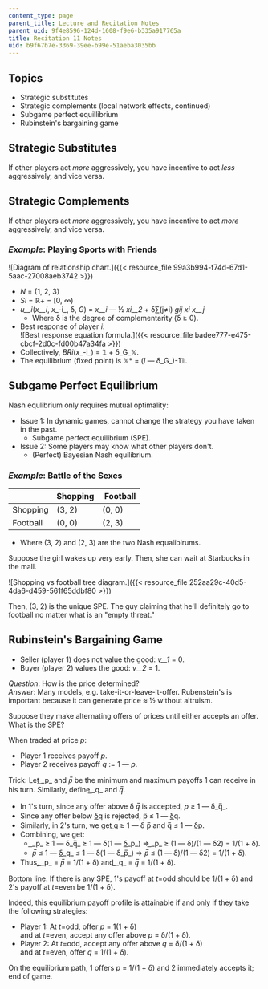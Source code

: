 ```yaml
---
content_type: page
parent_title: Lecture and Recitation Notes
parent_uid: 9f4e8596-124d-1608-f9e6-b335a917765a
title: Recitation 11 Notes
uid: b9f67b7e-3369-39ee-b99e-51aeba3035bb
---
```


Topics
------

*   Strategic substitutes
*   Strategic complements (local network effects, continued)
*   Subgame perfect equillibrium
*   Rubinstein's bargaining game

Strategic Substitutes
---------------------

If other players act _more_ aggressively, you have incentive to act _less_ aggressively, and vice versa.

Strategic Complements
---------------------

If other players act _more_ aggressively, you have incentive to act _more_ aggressively, and vice versa.

### _Example_: Playing Sports with Friends

![Diagram of relationship chart.]({{< resource_file 99a3b994-f74d-67d1-5aac-27008aeb3742 >}})

*   _N_ = {1, 2, 3}
*   _Si_ = ℝ+ = \[0, ∞)
*   _u__i_(_x__i_, _x__\-i_, δ, _G_) = _x__i_ — ½ _xi__2_ + δ∑(j≠i) _gij xi x__j_
    *   Where δ is the degree of complementarity (δ ≥ 0). 
*   Best response of player _i_:   
    ![Best response equation formula.]({{< resource_file badee777-e475-cbcf-2d0c-fd00b47a34fa >}})
*   Collectively, _BRi_(_x__\-i_) = 𝟙 + δ_G_𝕏.
*   The equilibrium (fixed point) is 𝕏\* = (_I_ — δ_G_)\-1𝟙.

Subgame Perfect Equilibrium
---------------------------

Nash equlibrium only requires mutual optimality:

*   Issue 1: In dynamic games, cannot change the strategy you have taken in the past.
    *   Subgame perfect equilibrium (SPE).
*   Issue 2: Some players may know what other players don't.
    *   (Perfect) Bayesian Nash equilibrium.

### _Example_: Battle of the Sexes

| &nbsp; | Shopping |  Football |
| --- | --- | --- |
| Shopping | (3, 2) | (0, 0) |
| Football | (0, 0) | (2, 3) 

*   Where (3, 2) and (2, 3) are the two Nash equalibirums.

Suppose the girl wakes up very early. Then, she can wait at Starbucks in the mall.

![Shopping vs football tree diagram.]({{< resource_file 252aa29c-40d5-4da6-d459-561f65ddbf80 >}})

Then, (3, 2) is the unique SPE. The guy claiming that he'll definitely go to football no matter what is an "empty threat."

Rubinstein's Bargaining Game
----------------------------

*   Seller (player 1) does not value the good: _v__1_ = 0.
*   Buyer (player 2) values the good: _v__2_ = 1.

_Question_: How is the price determined?  
_Answer_: Many models, e.g. take-it-or-leave-it-offer. Rubenstein's is important because it can generate price ≈ ½ without altruism.

Suppose they make alternating offers of prices until either accepts an offer. What is the SPE?

When traded at price _p_:

*   Player 1 receives payoff _p_.
*   Player 2 receives payoff _q_ := 1 — _p_.

Trick: Let ͟_p_ and _p̅_ be the minimum and maximum payoffs 1 can receive in his turn. Similarly, define ͟_q_ and _q̅_.

*   In 1's turn, since any offer above δ _q̅_ is accepted, _p_ ≥ 1 — δ_q̅_.
*   Since any offer below δ͟q is rejected, p̅ ≤ 1 — δ͟q.
*   Similarly, in 2's turn, we get ͟q ≥ 1 — δ p̅ and q̅ ≤ 1 — δ͟p.
*   Combining, we get:
    *   ͟_p_ ≥ 1 — δ_q̅_ ≥ 1 — δ(1 — δ͟_p_) ⇒ ͟_p_ ≥ (1 — δ)/(1 — δ2) = 1/(1 + δ).
    *   _p̅_ ≤ 1 — δ͟_q_ ≤ 1 — δ(1 — δ_p̅_) ⇒ _p̅_ ≤ (1 — δ)/(1 — δ2) = 1/(1 + δ).
*   Thus, ͟_p_ = _p̅_ = 1/(1 + δ) and ͟_q_ = _q̅_ = 1/(1 + δ).

Bottom line: If there is any SPE, 1's payoff at _t_\=odd should be 1/(1 + δ) and 2's payoff at _t_\=even be 1/(1 + δ).

Indeed, this equilibrium payoff profile is attainable if and only if they take the following strategies:

*   Player 1: At _t_\=odd, offer _p_ = 1(1 + δ)  
    and at _t_\=even, accept any offer above _p_ = δ/(1 + δ).
*   Player 2: At _t_\=odd, accept any offer above _q_ = δ/(1 + δ)   
    and at _t_\=even, offer _q_ = 1/(1 + δ).

On the equilibrium path, 1 offers _p_ = 1/(1 + δ) and 2 immediately accepts it; end of game.